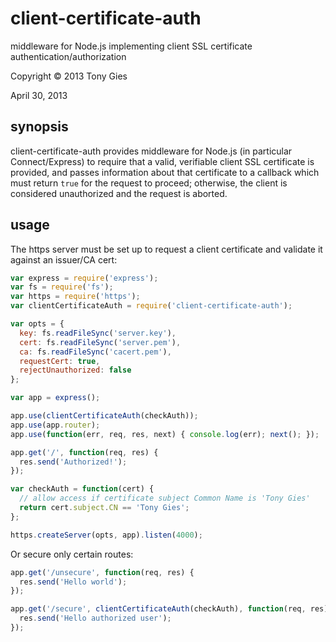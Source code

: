 client-certificate-auth
========

middleware for Node.js implementing client SSL certificate
authentication/authorization

Copyright © 2013 Tony Gies

April 30, 2013

synopsis
--------

client-certificate-auth provides middleware for Node.js (in particular
Connect/Express) to require that a valid, verifiable client SSL certificate is
provided, and passes information about that certificate to a callback which must
return `true` for the request to proceed; otherwise, the client is considered 
unauthorized and the request is aborted.

usage
-----

The https server must be set up to request a client certificate and validate it 
against an issuer/CA cert:

```javascript
var express = require('express');
var fs = require('fs');
var https = require('https');
var clientCertificateAuth = require('client-certificate-auth');

var opts = {
  key: fs.readFileSync('server.key'),
  cert: fs.readFileSync('server.pem'),
  ca: fs.readFileSync('cacert.pem'),
  requestCert: true,
  rejectUnauthorized: false
};

var app = express();

app.use(clientCertificateAuth(checkAuth));
app.use(app.router);
app.use(function(err, req, res, next) { console.log(err); next(); });

app.get('/', function(req, res) {
  res.send('Authorized!');
});

var checkAuth = function(cert) {
  // allow access if certificate subject Common Name is 'Tony Gies'
  return cert.subject.CN == 'Tony Gies';
};

https.createServer(opts, app).listen(4000);
```

Or secure only certain routes:

```javascript
app.get('/unsecure', function(req, res) {
  res.send('Hello world');
});

app.get('/secure', clientCertificateAuth(checkAuth), function(req, res) {
  res.send('Hello authorized user');
});
```

